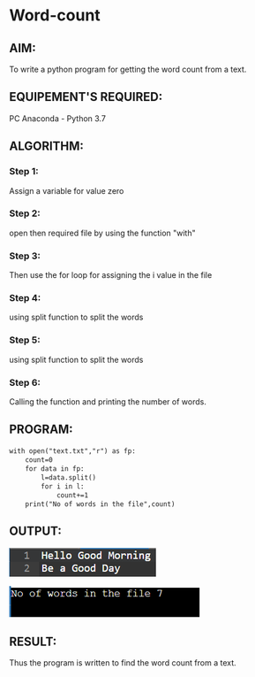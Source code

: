 # Word-count
## AIM:
To write a python program for getting the word count from a text.
## EQUIPEMENT'S REQUIRED: 
PC
Anaconda - Python 3.7
## ALGORITHM: 
### Step 1:
Assign a variable for value zero
### Step 2: 
open then required file by using the function "with"
### Step 3: 
Then use the for loop for assigning the i value in the file
### Step 4:  
using split function to split the words
### Step 5: 
using split function to split the words
### Step 6: 
Calling the function and printing the number of words.
## PROGRAM:
```
with open("text.txt","r") as fp:
    count=0
    for data in fp:
        l=data.split()
        for i in l:
            count+=1
    print("No of words in the file",count)
```
## OUTPUT:

![](pro.png)

![](op.png)


## RESULT:
Thus the program is written to find the word count from a text.
